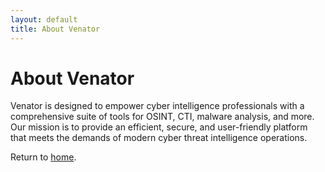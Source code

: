 ```yaml
---
layout: default
title: About Venator
---
```


# About Venator

Venator is designed to empower cyber intelligence professionals with a comprehensive suite of tools for OSINT, CTI, malware analysis, and more. Our mission is to provide an efficient, secure, and user-friendly platform that meets the demands of modern cyber threat intelligence operations.

Return to [home](index.md).

